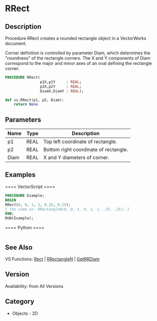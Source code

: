 # RRect

## Description
Procedure RRect creates a rounded rectangle object in a VectorWorks document.

Corner definition is controlled by parameter Diam, which determines the &quot;roundness&quot; of the rectangle corners. The X and Y components of Diam correspond to the major and minor axes of an oval defining the rectangle corner.

```pascal
PROCEDURE RRect(
				p1X,p1Y     : REAL;
				p2X,p2Y     : REAL;
				DiamX,DiamY : REAL);
```

```python
def vs.RRect(p1, p2, Diam):
    return None
```

## Parameters
|Name|Type|Description|
|---|---|---|
|p1|REAL|Top left coordinate of rectangle.|
|p2|REAL|Bottom right coordinate of rectangle.|
|Diam|REAL|X and Y diameters of corner.|

## Examples
==== VectorScript ====
```pascal
PROCEDURE Example;
BEGIN
RRect(0, 0, 1, 1, 0.25, 0.25);
{ the same as: RRectangleN(0, 0, 1, 0, 1, 1, .25, .25); }
END;
RUN(Example);
```
==== Python ====
```python

```

## See Also
VS Functions:
[Rect](Rect.md) 
| [RRectangleN](RRectangleN.md) 
| [GetRRDiam](GetRRDiam.md)

## Version
Availability: from All Versions

## Category
* Objects - 2D

